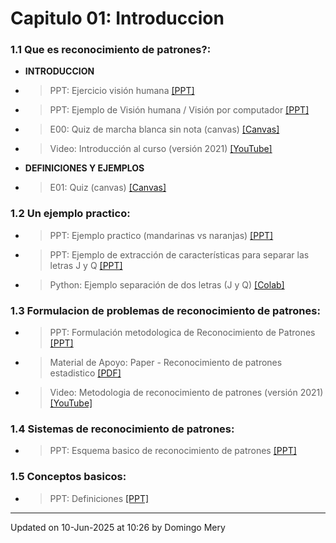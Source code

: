 
# Capitulo 01: Introduccion
### 1.1 Que es reconocimiento de patrones?:
* **INTRODUCCION** 
* > PPT: Ejercicio visión humana [[PPT]](https://github.com/domingomery/patrones/blob/master/clases/Cap01_Introduccion/presentations/PAT01_EjercicioReconocimiento.pptx)
* > PPT: Ejemplo de Visión humana / Visión por computador [[PPT]](https://github.com/domingomery/patrones/blob/master/clases/Cap01_Introduccion/presentations/PAT01_Chihuahua_or_Muffin.pptx)
* > E00: Quiz de marcha blanca sin nota (canvas) [[Canvas]](https://cursos.canvas.uc.cl/courses/82169/assignments)
* > Video: Introducción al curso (versión 2021) [[YouTube]](https://youtu.be/imt2H2nKitA)
* **DEFINICIONES Y EJEMPLOS** 
* > E01: Quiz (canvas) [[Canvas]](https://cursos.canvas.uc.cl/courses/82169/assignments)
### 1.2 Un ejemplo practico:
* > PPT: Ejemplo practico (mandarinas vs naranjas) [[PPT]](https://github.com/domingomery/patrones/blob/master/clases/Cap01_Introduccion/presentations/PAT01_EjemploMandarinas.pptx)
* > PPT: Ejemplo de extracción de características para separar las letras J y Q [[PPT]](https://github.com/domingomery/patrones/blob/master/clases/Cap01_Introduccion/presentations/PAT01_JQ.pptx)
* > Python: Ejemplo separación de dos letras (J y Q) [[Colab]](https://drive.google.com/file/d/1GXWr_yyhjRAm3Ac-nbUjFKhsz6bvkeKM)
### 1.3 Formulacion de problemas de reconocimiento de patrones:
* > PPT: Formulación metodologica de Reconocimiento de Patrones [[PPT]](https://github.com/domingomery/patrones/blob/master/clases/Cap01_Introduccion/presentations/PAT01_FormulacionMetodologica.pptx)
* > Material de Apoyo: Paper - Reconocimiento de patrones estadistico [[PDF]](https://github.com/domingomery/patrones/blob/master/clases/Cap01_Introduccion/papers/Jain_StatisticalPatternRecognition_2000.pdf)
* > Video: Metodologia de reconocimiento de patrones (versión 2021) [[YouTube]](https://youtu.be/UH9Kv0EgipU)
### 1.4 Sistemas de reconocimiento de patrones:
* > PPT: Esquema basico de reconocimiento de patrones [[PPT]](https://github.com/domingomery/patrones/blob/master/clases/Cap01_Introduccion/presentations/PAT01_PR_Metodologia.pptx)
### 1.5 Conceptos basicos:
* > PPT: Definiciones [[PPT]](https://github.com/domingomery/patrones/blob/master/clases/Cap01_Introduccion/presentations/PAT01_Definiciones.pptx)
---


Updated on 10-Jun-2025 at 10:26 by Domingo Mery
